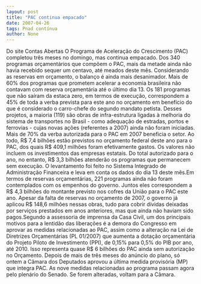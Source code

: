 ```yaml
---
layout: post
title: "PAC continua empacado"
date: 2007-04-26
tags: Pnad contínua
author: None
---
```

Do site Contas Abertas
O Programa de Aceleração do Crescimento (PAC) completou três meses no domingo, mas continua empacado. Dos 340 programas orçamentários que compõem o PAC, mais da metade ainda não havia recebido sequer um centavo, até meados deste mês. Considerando as reservas em orçamento, o balanço é ainda mais desanimador. Mais de 60% dos programas que prometem acelerar a economia brasileira não contavam com reserva orçamentária até o último dia 13.
Os 181 programas que não saíram da estaca zero, em termos de execução, correspondem a 45% de toda a verba prevista para este ano no orçamento em benefício do que é considerado o carro-chefe do segundo mandato petista. Desses projetos, a maioria (119) são obras de infra-estrutura ligadas à melhoria do sistema de transportes no Brasil - como adequação de estradas, portos e ferrovias - cujas novas ações (referentes a 2007) ainda não foram iniciadas. Mais de 70% da verba autorizada para o PAC em 2007 beneficia o setor. Ao todo, R$ 7,4 bilhões estão previstos no orçamento federal deste ano para o PAC, dos quais R$ 409,1 milhões foram efetivamente gastos. Os valores não incluem os investimentos das empresas estatais. Do total autorizado para o ano, no entanto, R$ 3,3 bilhões atenderão os programas que permanecem sem execução. O levantamento foi feito no Sistema Integrado de Administração Financeira e leva em conta os dados do dia 13 deste mês.Em termos de reservas orçamentárias, 221 programas ainda não foram contemplados com os empenhos do governo. Juntos eles correspondem a R$ 4,3 bilhões do montante previsto nos cofres da União para o PAC este ano. Apesar da falta de reservas no orçamento de 2007, o governo já aplicou R$ 148,6 milhões nessas obras, tudo para cobrir dívidas deixadas por serviços prestados em anos anteriores, mas que ainda não haviam sido pagos.Segundo a assessoria de imprensa da Casa Civil, um dos principais motivos para a lentidão das liberações é a demora do Congresso em aprovar as medidas relacionadas ao PAC, assim como a alteração na Lei de Diretrizes Orçamentárias (PL 01/2007) que aumenta a dotação orçamentária do Projeto Piloto de Investimento (PPI), de 0,15% para 0,5% do PIB por ano, até 2010. Isso representa quase R$ 6 bilhões do PAC ainda sem autorização no Orçamento. 
Depois de mais de três meses do anúncio do plano, só ontem a Câmara dos Deputados aprovou a última medida provisória (MP) que integra PAC. As nove medidas relacionadas ao programa passam agora pelo plenário do Senado. Se forem alteradas, voltam para a Câmara. 